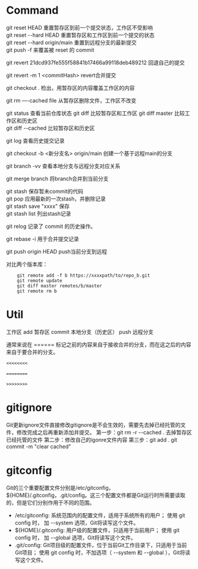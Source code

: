 # Command

git reset HEAD    重置暂存区到前一个提交状态，工作区不受影响  
git reset --hard HEAD   重置暂存区和工作区到前一个提交的状态  
git reset --hard origin/main  重置到远程分支的最新提交   
git push -f  来覆盖被 reset 的 commit  


git revert 21dcd937fe555f58841b17466a99118deb489212  回退自己的提交 

git revert -m 1 \<commitHash\>    revert合并提交


git checkout .         检出，用暂存区的内容覆盖工作区的内容


git rm —-cached file    从暂存区删除文件，工作区不改变

git status     查看当前仓库状态
git diff       比较暂存区和工作区
git diff master  比较工作区和历史区  
git diff --cached 比较暂存区和历史区  

git log        查看历史提交记录

git checkout -b \<新分支名\> origin/main  创建一个基于远程main的分支


git branch -vv 查看本地分支与远程分支对应关系

git merge branch  将branch合并到当前分支  

git stash 保存暂未commit的代码  
git pop 应用最新的一次stash，并删除记录  
git stash save "xxxx"  保存  
git stash list  列出stash记录  


git relog  记录了 commit 的历史操作。  

git rebase -i   用于合并提交记录  

git push origin HEAD   push当前分支到远程


对比两个版本库： 
```
	git remote add -f b https://xxxxpath/to/repo_b.git  
	git remote update  
	git diff master remotes/b/master  
	git remote rm b  
```


# Util
工作区   add    暂存区  commit   本地分支（历史区）  push  远程分支

通常来说在 ====== 标记之前的内容来自于接收合并的分支，而在这之后的内容来自于要合并的分支。
```
<<<<<<<<

========

>>>>>>>>
```






# gitignore

Git更新ignore文件直接修改gitignore是不会生效的，需要先去掉已经托管的文件，修改完成之后再重新添加并提交。
第一步：git rm -r --cached .
去掉暂存区已经托管的文件
第二步：修改自己的igonre文件内容
第三步：git add .
git commit -m "clear cached"


# gitconfig

Git的三个重要配置文件分别是/etc/gitconfig，${HOME}/.gitconfig，.git/config。这三个配置文件都是Git运行时所需要读取的，但是它们分别作用于不同的范围。  

- /etc/gitconfig: 系统范围内的配置文件，适用于系统所有的用户； 使用 git config 时， 加 --system 选项，Git将读写这个文件。  
- ${HOME}/.gitconfig: 用户级的配置文件，只适用于当前用户； 使用 git config 时， 加 --global 选项，Git将读写这个文件。  
- .git/config: Git项目级的配置文件，位于当前Git工作目录下，只适用于当前Git项目； 使用 git config 时，不加选项（ --system 和 --global  ），Git将读写这个文件。  



